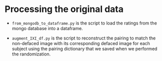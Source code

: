 # Processing the original data

- `from_mongodb_to_dataframe.py` is the script to load the ratings from the mongo database into a dataframe.

- `augment_IXI_df.py` is the script to reconstruct the pairing to match the non-defaced image with its corresponding defaced image for each subject using the pairing dictionary that we saved when we performed the randomization.